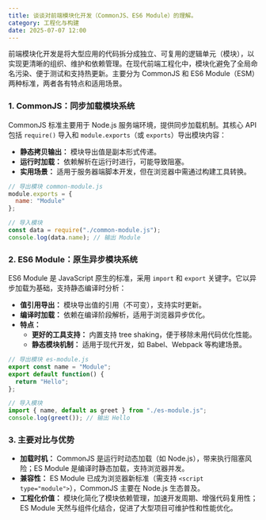 ```yaml
---
title: 谈谈对前端模块化开发（CommonJS、ES6 Module）的理解。
category: 工程化与构建
date: 2025-07-07 12:00
---
```

前端模块化开发是将大型应用的代码拆分成独立、可复用的逻辑单元（模块），以实现更清晰的组织、维护和依赖管理。在现代前端工程化中，模块化避免了全局命名污染、便于测试和支持热更新。主要分为 CommonJS 和 ES6 Module（ESM）两种标准，两者各有特点和适用场景。

### 1. CommonJS：同步加载模块系统
CommonJS 标准主要用于 Node.js 服务端环境，提供同步加载机制。其核心 API 包括 `require()` 导入和 `module.exports`（或 `exports`）导出模块内容：
   - **静态拷贝输出：** 模块导出值是副本形式传递。
   - **运行时加载：** 依赖解析在运行时进行，可能导致阻塞。
   - **实用场景：** 适用于服务器端脚本开发，但在浏览器中需通过构建工具转换。

```javascript
// 导出模块 common-module.js
module.exports = {
  name: "Module"
};

// 导入模块
const data = require("./common-module.js");
console.log(data.name); // 输出 Module
```

### 2. ES6 Module：原生异步模块系统
ES6 Module 是 JavaScript 原生的标准，采用 `import` 和 `export` 关键字。它以异步加载为基础，支持静态编译时分析：
   - **值引用导出：** 模块导出值的引用（不可变），支持实时更新。
   - **编译时加载：** 依赖在编译阶段解析，适用于浏览器异步优化。
   - **特点：**
     - **更好的工具支持：** 内置支持 tree shaking，便于移除未用代码优化性能。
     - **静态模块机制：** 适用于现代开发，如 Babel、Webpack 等构建场景。

```javascript
// 导出模块 es-module.js
export const name = "Module";
export default function() { 
  return "Hello";
};

// 导入模块
import { name, default as greet } from "./es-module.js";
console.log(greet()); // 输出 Hello
```

### 3. 主要对比与优势
- **加载时机：** CommonJS 是运行时动态加载（如 Node.js），带来执行阻塞风险；ES Module 是编译时静态加载，支持浏览器并发。
- **兼容性：** ES Module 已成为浏览器新标准（需支持 `<script type="module">`），CommonJS 主要在 Node.js 生态普及。
- **工程化价值：** 模块化简化了模块依赖管理，加速开发周期、增强代码复用性；ES Module 天然与组件化结合，促进了大型项目可维护性和性能优化。
